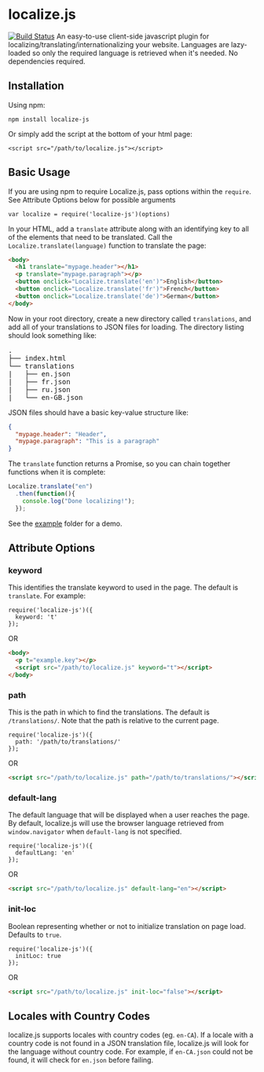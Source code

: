 # localize.js
[![Build Status](https://travis-ci.org/mtacchino/localize.js.svg?branch=master)](https://travis-ci.org/mtacchino/localize.js?branch=master)
An easy-to-use client-side javascript plugin for localizing/translating/internationalizing your website. Languages are lazy-loaded so only the required language is retrieved when it's needed. No dependencies required.

## Installation
Using npm:
```
npm install localize-js
```

Or simply add the script at the bottom of your html page:
```
<script src="/path/to/localize.js"></script>
```

## Basic Usage
If you are using npm to require Localize.js, pass options within the `require`. See Attribute Options below for possible arguments
```
var localize = require('localize-js')(options)
```

In your HTML, add a `translate` attribute along with an identifying key to all of the elements that need to be translated. Call the `Localize.translate(language)` function to translate the page:

```html
<body>
  <h1 translate="mypage.header"></h1>
  <p translate="mypage.paragraph"></p>
  <button onclick="Localize.translate('en')">English</button>
  <button onclick="Localize.translate('fr')">French</button>
  <button onclick="Localize.translate('de')">German</button>
</body>
```
Now in your root directory, create a new directory called `translations`, and add all of your translations to JSON files for loading. The directory listing should look something like:
<pre>
.
├── index.html
└── translations
|   ├── en.json
|   ├── fr.json
|   ├── ru.json
|   └── en-GB.json
</pre>

JSON files should have a basic key-value structure like:
```json
{
  "mypage.header": "Header",
  "mypage.paragraph": "This is a paragraph"
}
```

The `translate` function returns a Promise, so you can chain together functions when it is complete:
```javascript
Localize.translate("en")
  .then(function(){
    console.log("Done localizing!");
  });
```

See the [example](https://github.com/mtacchino/localize.js/tree/master/example) folder for a demo.

## Attribute Options

### keyword

This identifies the translate keyword to used in the page. The default is `translate`. For example:
```
require('localize-js')({
  keyword: 't'
});
```
OR
```html
<body>
  <p t="example.key"></p>
  <script src="/path/to/localize.js" keyword="t"></script>
</body>
```

### path

This is the path in which to find the translations. The default is `/translations/`. Note that the path is relative to the current page.
```
require('localize-js')({
  path: '/path/to/translations/'
});
```
OR
```html
<script src="/path/to/localize.js" path="/path/to/translations/"></script>
```

### default-lang

The default language that will be displayed when a user reaches the page. By default, localize.js will use the browser language retrieved from `window.navigator` when `default-lang` is not specified.
```
require('localize-js')({
  defaultLang: 'en'
});
```
OR
```html
<script src="/path/to/localize.js" default-lang="en"></script>
```

### init-loc

Boolean representing whether or not to initialize translation on page load. Defaults to `true`.
```
require('localize-js')({
  initLoc: true
});
```
OR
```html
<script src="/path/to/localize.js" init-loc="false"></script>
```

## Locales with Country Codes

localize.js supports locales with country codes (eg. `en-CA`). If a locale with a country code is not found in a JSON translation file, localize.js will look for the language without country code. For example, if `en-CA.json` could not be found, it will check for `en.json` before failing.
